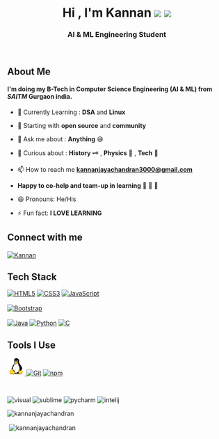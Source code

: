 <h1 align="center">Hi , I'm Kannan <img src="https://media.giphy.com/media/hvRJCLFzcasrR4ia7z/giphy.gif" width="28"> <img src="https://emojis.slackmojis.com/emojis/images/1531849430/4246/blob-sunglasses.gif?1531849430" width="28"/></h3></h1>
<h3 align="center">AI & ML Engineering Student</h3>
<br>

##   About Me

<h4>  I'm doing my B-Tech in Computer Science Engineering (AI & ML) from <i>SAITM</i> Gurgaon india. </h4>


- 🌱 Currently Learning : **DSA** and **Linux**

- 👾 Starting with **open source** and **community**

- 💬 Ask me about : **Anything** 😅


-  🤔 Curious about :  **History** 🗝️ , **Physics** 🐧 , **Tech** 🤔

-  📫 How to reach me **kannanjayachandran3000@gmail.com**

 
- **Happy to co-help and team-up in learning** 🥇 🥈 🥉

- 😄 Pronouns: He/His


- ⚡ Fun fact: **I LOVE LEARNING**


## Connect with me
<p align="centre">
<a href="https://twitter.com/kannanj362" target="blank"><img align="center" src="https://raw.githubusercontent.com/rahuldkjain/github-profile-readme-generator/master/src/images/icons/Social/twitter.svg" alt="Kannan" height="30" width="40" /></a>
</p>

## Tech Stack
<a href="https://www.w3.org/TR/html5/" title="HTML5"><img src="https://github.com/get-icon/geticon/raw/master/icons/html-5.svg" alt="HTML5" width="40px" height="40px"></a>
<a href="https://www.w3.org/TR/CSS/" title="CSS3"><img src="https://github.com/get-icon/geticon/raw/master/icons/css-3.svg" alt="CSS3" width="40px" height="40px"></a>
<a href="https://developer.mozilla.org/en-US/docs/Web/JavaScript" title="JavaScript"><img src="https://github.com/get-icon/geticon/raw/master/icons/javascript.svg" alt="JavaScript" width="40px" height="40px"></a>
<br>
<br>
<a href="https://getbootstrap.com/" title="Bootstrap"><img src="https://github.com/get-icon/geticon/raw/master/icons/bootstrap.svg" alt="Bootstrap" width="40px" height="40px"></a>
<br>
<br>
<a href="https://www.java.com/" title="Java"><img src="https://github.com/get-icon/geticon/raw/master/icons/java.svg" alt="Java" width="40px" height="40px"></a>
<a href="https://www.python.org/" title="Python"><img src="https://github.com/get-icon/geticon/raw/master/icons/python.svg" alt="Python" width="40px" height="40px"></a>
<a href="https://en.wikipedia.org/wiki/C_(programming_language)" title="C"><img src="https://github.com/get-icon/geticon/raw/master/icons/c.svg" alt="C" width="40px" height="40px"></a>
<br>

## Tools I Use
<p align="left"> <a href="https://www.linux.org/" target="_blank"> <img src="https://raw.githubusercontent.com/devicons/devicon/master/icons/linux/linux-original.svg" alt="linux" width="40" height="40"/> </a> 
<a href="https://git-scm.com/" title="Git"><img src="https://github.com/get-icon/geticon/raw/master/icons/git-icon.svg" alt="Git" width="40px" height="40px"></a>
<a href="https://www.npmjs.com/" title="npm"><img src="https://github.com/get-icon/geticon/raw/master/icons/npm.svg" alt="npm" width="40px" height="40px"></a>
</p>

<br>

![visual](https://img.shields.io/badge/Visual_Studio_Code-0078D4?style=for-the-badge&logo=visual%20studio%20code&logoColor=white)
![sublime](https://img.shields.io/badge/sublime_text-%23575757.svg?&style=for-the-badge&logo=sublime-text&logoColor=important)
![pycharm](https://img.shields.io/badge/PyCharm-000000.svg?&style=for-the-badge&logo=PyCharm&logoColor=white)
![intelij](https://img.shields.io/badge/IntelliJIDEA-000000.svg?style=for-the-badge&logo=intellij-idea&logoColor=white)

<p align="left"> <img src="https://komarev.com/ghpvc/?username=kannanjayachandran&label=Profile%20views&color=0e75b6&style=flat" alt="kannanjayachandran" /> </p>
<p>&nbsp;<img align="center" src="https://github-readme-stats.vercel.app/api?username=kannanjayachandran&show_icons=true&locale=en" alt="kannanjayachandran" /></p>


